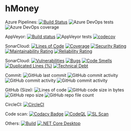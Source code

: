 # hMoney
Azure Pipelines:
[![Build Status](https://dev.azure.com/dennyshsieh/hMoney/_apis/build/status/dennys.hMoney?branchName=master)](https://dev.azure.com/dennyshsieh/hMoney/_build/latest?definitionId=1&branchName=master)
![Azure DevOps tests](https://img.shields.io/azure-devops/tests/dennyshsieh/hMoney/1?compact_message)
![Azure DevOps coverage](https://img.shields.io/azure-devops/coverage/dennyshsieh/hMoney/1)

AppVeyor:
[![Build status](https://ci.appveyor.com/api/projects/status/dg71ap4mygauhw4e?svg=true)](https://ci.appveyor.com/project/dennys/hmoney)
![AppVeyor tests](https://img.shields.io/appveyor/tests/dennys/hMoney)
[![codecov](https://codecov.io/gh/dennys/hMoney/branch/master/graph/badge.svg?token=QLY8G5739L)](https://codecov.io/gh/dennys/hMoney)

SonarCloud:
[![Lines of Code](https://sonarcloud.io/api/project_badges/measure?project=dennys_hMoney&metric=ncloc)](https://sonarcloud.io/summary/new_code?id=dennys_hMoney)
[![Coverage](https://sonarcloud.io/api/project_badges/measure?project=dennys_hMoney&metric=coverage)](https://sonarcloud.io/summary/new_code?id=dennys_hMoney)
[![Security Rating](https://sonarcloud.io/api/project_badges/measure?project=dennys_hMoney&metric=security_rating)](https://sonarcloud.io/summary/new_code?id=dennys_hMoney)
[![Maintainability Rating](https://sonarcloud.io/api/project_badges/measure?project=dennys_hMoney&metric=sqale_rating)](https://sonarcloud.io/summary/new_code?id=dennys_hMoney)
[![Reliability Rating](https://sonarcloud.io/api/project_badges/measure?project=dennys_hMoney&metric=reliability_rating)](https://sonarcloud.io/summary/new_code?id=dennys_hMoney)

SonarCloud:
[![Vulnerabilities](https://sonarcloud.io/api/project_badges/measure?project=dennys_hMoney&metric=vulnerabilities)](https://sonarcloud.io/summary/new_code?id=dennys_hMoney)
[![Bugs](https://sonarcloud.io/api/project_badges/measure?project=dennys_hMoney&metric=bugs)](https://sonarcloud.io/summary/new_code?id=dennys_hMoney)
[![Code Smells](https://sonarcloud.io/api/project_badges/measure?project=dennys_hMoney&metric=code_smells)](https://sonarcloud.io/summary/new_code?id=dennys_hMoney)
[![Duplicated Lines (%)](https://sonarcloud.io/api/project_badges/measure?project=dennys_hMoney&metric=duplicated_lines_density)](https://sonarcloud.io/summary/new_code?id=dennys_hMoney)
[![Technical Debt](https://sonarcloud.io/api/project_badges/measure?project=dennys_hMoney&metric=sqale_index)](https://sonarcloud.io/summary/new_code?id=dennys_hMoney)

Commit:
![GitHub last commit](https://img.shields.io/github/last-commit/dennys/hMoney)
![GitHub commit activity](https://img.shields.io/github/commit-activity/w/dennys/hMoney)
![GitHub commit activity](https://img.shields.io/github/commit-activity/m/dennys/hMoney)
![GitHub commit activity](https://img.shields.io/github/commit-activity/y/dennys/hMoney)

GitHub (Size):
![Lines of code](https://img.shields.io/tokei/lines/github/dennys/hMoney)
![GitHub code size in bytes](https://img.shields.io/github/languages/code-size/dennys/hMoney)
![GitHub repo size](https://img.shields.io/github/repo-size/dennys/hMoney)
![GitHub repo file count](https://img.shields.io/github/directory-file-count/dennys/hMoney)

CircleCI:
[![CircleCI](https://circleci.com/gh/dennys/hMoney/tree/master.svg?style=svg)](https://circleci.com/gh/dennys/hMoney/tree/master)

Code scan:
[![Codacy Badge](https://api.codacy.com/project/badge/Grade/9654ae0d5f024ba7b49233e72b4b0685)](https://app.codacy.com/gh/dennys/hMoney?utm_source=github.com&utm_medium=referral&utm_content=dennys/hMoney&utm_campaign=Badge_Grade_Settings)
[![CodeQL](https://github.com/dennys/hMoney/actions/workflows/codeql-analysis.yml/badge.svg)](https://github.com/dennys/hMoney/actions/workflows/codeql-analysis.yml)
[![SL Scan](https://github.com/dennys/hMoney/actions/workflows/shiftleft-analysis.yml/badge.svg)](https://github.com/dennys/hMoney/actions/workflows/shiftleft-analysis.yml)

Others:
[![Build](https://github.com/dennys/hMoney/actions/workflows/build.yml/badge.svg)](https://github.com/dennys/hMoney/actions/workflows/build.yml)
[![.NET Core Desktop](https://github.com/dennys/hMoney/actions/workflows/dotnet-desktop.yml/badge.svg)](https://github.com/dennys/hMoney/actions/workflows/dotnet-desktop.yml)

